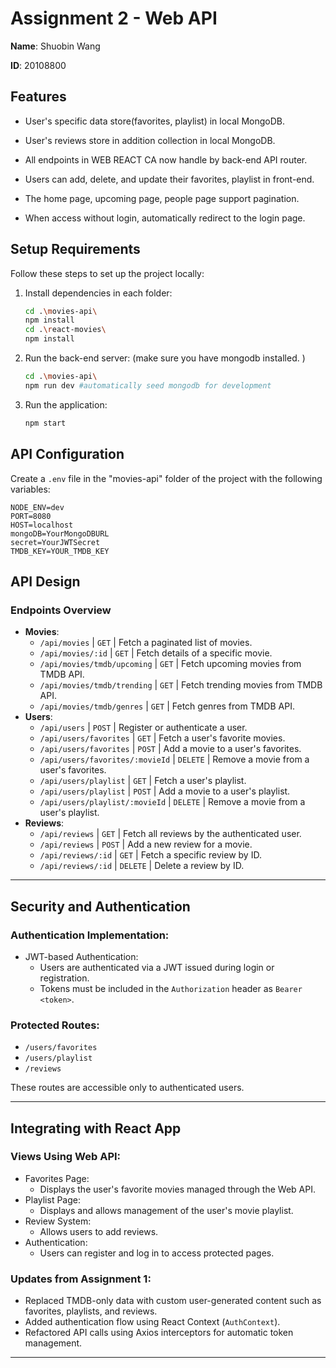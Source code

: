 

# Assignment 2 - Web API

**Name**: Shuobin Wang

**ID**: 20108800

## Features



- User's specific data store(favorites, playlist) in local MongoDB.
- User's reviews store in addition collection in local MongoDB.

- All endpoints in WEB REACT CA now handle by back-end API router.
- Users can add, delete, and update their favorites, playlist in front-end.
- The home page, upcoming page, people page support pagination.
- When access without login, automatically redirect to the login page.

## Setup Requirements

Follow these steps to set up the project locally:

1. Install dependencies in each folder:

   ```bash
   cd .\movies-api\
   npm install
   cd .\react-movies\
   npm install
   ```

2. Run the back-end server: (make sure you have mongodb installed. )

   ```bash
   cd .\movies-api\
   npm run dev #automatically seed mongodb for development
   ```

3. Run the application:

   ```bash
   npm start
   ```

   

## API Configuration

Create a `.env` file in the "movies-api" folder of the project with the following variables:

```
NODE_ENV=dev
PORT=8080
HOST=localhost
mongoDB=YourMongoDBURL
secret=YourJWTSecret
TMDB_KEY=YOUR_TMDB_KEY
```



## API Design

### Endpoints Overview

- **Movies**:
  - `/api/movies` | `GET` | Fetch a paginated list of movies.
  - `/api/movies/:id` | `GET` | Fetch details of a specific movie.
  - `/api/movies/tmdb/upcoming` | `GET` | Fetch upcoming movies from TMDB API.
  - `/api/movies/tmdb/trending` | `GET` | Fetch trending movies from TMDB API.
  - `/api/movies/tmdb/genres` | `GET` | Fetch genres from TMDB API.
- **Users**:
  - `/api/users` | `POST` | Register or authenticate a user.
  - `/api/users/favorites` | `GET` | Fetch a user's favorite movies.
  - `/api/users/favorites` | `POST` | Add a movie to a user's favorites.
  - `/api/users/favorites/:movieId` | `DELETE` | Remove a movie from a user's favorites.
  - `/api/users/playlist` | `GET` | Fetch a user's playlist.
  - `/api/users/playlist` | `POST` | Add a movie to a user's playlist.
  - `/api/users/playlist/:movieId` | `DELETE` | Remove a movie from a user's playlist.
- **Reviews**:
  - `/api/reviews` | `GET` | Fetch all reviews by the authenticated user.
  - `/api/reviews` | `POST` | Add a new review for a movie.
  - `/api/reviews/:id` | `GET` | Fetch a specific review by ID.
  - `/api/reviews/:id` | `DELETE` | Delete a review by ID.

------



## Security and Authentication

### Authentication Implementation:

- JWT-based Authentication:
  - Users are authenticated via a JWT issued during login or registration.
  - Tokens must be included in the `Authorization` header as `Bearer <token>`.

### Protected Routes:

- `/users/favorites`
- `/users/playlist`
- `/reviews`

These routes are accessible only to authenticated users.

------

## Integrating with React App

### Views Using Web API:

- Favorites Page:
  - Displays the user's favorite movies managed through the Web API.
- Playlist Page:
  - Displays and allows management of the user's movie playlist.
- Review System:
  - Allows users to add  reviews.
- Authentication:
  - Users can register and log in to access protected pages.

### Updates from Assignment 1:

- Replaced TMDB-only data with custom user-generated content such as favorites, playlists, and reviews.
- Added authentication flow using React Context (`AuthContext`).
- Refactored API calls using Axios interceptors for automatic token management.

------

